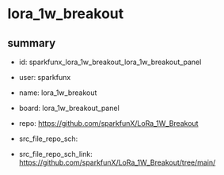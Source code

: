 # lora_1w_breakout
 
## summary 
* id: sparkfunx_lora_1w_breakout_lora_1w_breakout_panel
* user: sparkfunx
* name: lora_1w_breakout
* board: lora_1w_breakout_panel
* repo: https://github.com/sparkfunX/LoRa_1W_Breakout



* src_file_repo_sch: 
* src_file_repo_sch_link: https://github.com/sparkfunX/LoRa_1W_Breakout/tree/main/






